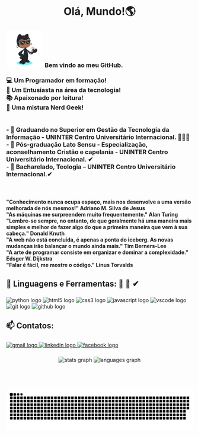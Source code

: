 <h1 align="center">Olá, Mundo!🌎</h1>

###

<h3 align="left"> <img src="https://github.com/AdrianoMatilde/AdrianoMatilde/blob/main/MeuOctocat%20-%20web.png?raw=true"/> Bem vindo ao meu GitHub.<br><br>💻 Um Programador em formação!<br> 💞️ Um Entusiasta na área da tecnologia! <br>📚 Apaixonado por leitura! <br>🧐 Uma mistura Nerd Geek! <br><br><br>- 👀 Graduando no Superior em Gestão da Tecnologia da Informação - UNINTER Centro Universitário Internacional. 👨🏾‍💻<br>- 🔭 Pós-graduação Lato Sensu - Especialização, aconselhamento Cristão e capelania - UNINTER Centro Universitário Internacional. ✔<br>- 🔭 Bacharelado, Teologia – UNINTER Centro Universitário Internacional.✔</h3>

<br>

###

<h4 align="left">"Conhecimento nunca ocupa espaço, mais nos desenvolve a uma versão melhorada de nós mesmos!" Adriano M. Silva de Jesus<br>"As máquinas me surpreendem muito frequentemente." Alan Turing<br>"Lembre-se sempre, no entanto, de que geralmente há uma maneira mais simples e melhor de fazer algo do que a primeira maneira que vem à sua cabeça." Donald Knuth<br>"A web não está concluída, é apenas a ponta do iceberg. As novas mudanças irão balançar o mundo ainda mais." Tim Berners-Lee<br>"A arte de programar consiste em organizar e dominar a complexidade." Edsger W. Dijkstra<br>"Falar é fácil, me mostre o código." Linus Torvalds</h4>

###

<p></p>

###

<h2 align="left">🌱 Linguagens e Ferramentas: 👀 💖 ✔</h2>

###

<div align="left">
  <img src="https://cdn.jsdelivr.net/gh/devicons/devicon/icons/python/python-original.svg" height="30" width="42" alt="python logo"  />
  <img src="https://cdn.jsdelivr.net/gh/devicons/devicon/icons/html5/html5-original.svg" height="30" width="42" alt="html5 logo"  />
  <img src="https://cdn.jsdelivr.net/gh/devicons/devicon/icons/css3/css3-original.svg" height="30" width="42" alt="css3 logo"  />
  <img src="https://cdn.jsdelivr.net/gh/devicons/devicon/icons/javascript/javascript-original.svg" height="30" width="42" alt="javascript logo"  />
  <img src="https://cdn.jsdelivr.net/gh/devicons/devicon/icons/vscode/vscode-original.svg" height="30" width="42" alt="vscode logo"  />
  <img src="https://cdn.jsdelivr.net/gh/devicons/devicon/icons/git/git-original.svg" height="30" width="42" alt="git logo"  />
  <img src="https://cdn.jsdelivr.net/gh/devicons/devicon/icons/github/github-original.svg" height="30" width="42" alt="github logo"  />
</div>

###

<p></p>

###

<h2 align="left">📫 Contatos:</h2>

###

<div align="left">
  <a href="adrianomatilde@gmail.com" target="_blank">
    <img src="https://img.shields.io/static/v1?message=Gmail&logo=gmail&label=&color=D14836&logoColor=white&labelColor=&style=for-the-badge" height="35" alt="gmail logo"  />
  </a>
  <a href="https://www.linkedin.com/in/adriano-silva-1026465b/" target="_blank">
    <img src="https://img.shields.io/static/v1?message=LinkedIn&logo=linkedin&label=&color=0077B5&logoColor=white&labelColor=&style=for-the-badge" height="35" alt="linkedin logo"  />
  </a>
  <a href="https://pt-br.facebook.com/Adrianoexx/" target="_blank">
    <img src="https://img.shields.io/static/v1?message=Facebook&logo=facebook&label=&color=1877F2&logoColor=white&labelColor=&style=for-the-badge" height="35" alt="facebook logo"  />
  </a>
</div>

###

<p></p>

###

<div align="center">
  <img src="https://github-readme-stats.vercel.app/api?username=AdrianoMatilde&hide_title=false&hide_rank=false&show_icons=true&include_all_commits=true&count_private=true&disable_animations=false&theme=dracula&locale=en&hide_border=false" height="150" alt="stats graph"  />
  <img src="https://github-readme-stats.vercel.app/api/top-langs?username=AdrianoMatilde&locale=en&hide_title=false&layout=compact&card_width=320&langs_count=5&theme=dracula&hide_border=false" height="150" alt="languages graph"  />
</div>

###

<br clear="both">

<div style="display: inline_block" align = "center"><br> 
  
  ![Snake animation](https://github.com/AdrianoMatilde/AdrianoMatilde/blob/output/github-contribution-grid-snake.svg)
  
</div>

###

